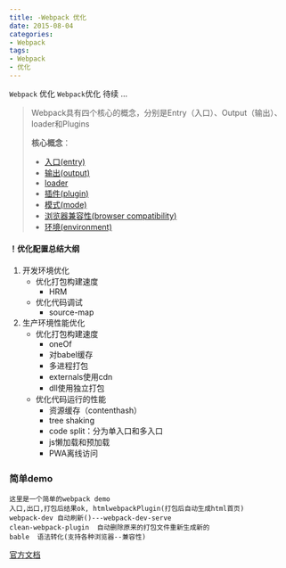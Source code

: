 ```yaml
---
title: -Webpack 优化
date: 2015-08-04
categories: 
- Webpack
tags:
- Webpack
- 优化
---
```

`Webpack` 优化
`Webpack`优化
待续 ...

<!-- more -->

>Webpack具有四个核心的概念，分别是Entry（入口）、Output（输出）、loader和Plugins
>
>**核心概念**：
>
>- [入口(entry)](https://webpack.docschina.org/concepts/#entry)
>- [输出(output)](https://webpack.docschina.org/concepts/#output)
>- [loader](https://webpack.docschina.org/concepts/#loaders)
>- [插件(plugin)](https://webpack.docschina.org/concepts/#plugins)
>- [模式(mode)](https://webpack.docschina.org/concepts/#mode)
>- [浏览器兼容性(browser compatibility)](https://webpack.docschina.org/concepts/#browser-compatibility)
>- [环境(environment)](https://webpack.docschina.org/concepts/#environment)



#### ！优化配置总结大纲

1. 开发环境优化
   * 优化打包构建速度
     * HRM
   * 优化代码调试
     * source-map
2. 生产环境性能优化
   * 优化打包构建速度
     * oneOf
     * 对babel缓存
     * 多进程打包
     * externals使用cdn
     * dll使用独立打包
   * 优化代码运行的性能
     * 资源缓存（contenthash）
     * tree shaking 
     * code split：分为单入口和多入口
     * js懒加载和预加载
     * PWA离线访问

### 简单demo

```wiki
这里是一个简单的webpack demo
入口,出口,打包后结果ok, htmlwebpackPlugin(打包后自动生成html首页)
webpack-dev 自动刷新()---webpack-dev-serve
clean-webpack-plugin  自动删除原来的打包文件重新生成新的
bable  语法转化(支持各种浏览器--兼容性)
```







[官方文档](https://v4.webpack.docschina.org/concepts/)





